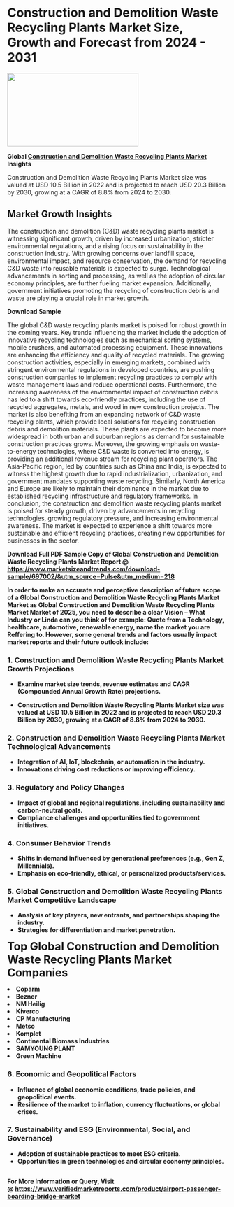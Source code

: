 <H1>Construction and Demolition Waste Recycling Plants Market Size, Growth and Forecast from 2024 - 2031</H1><img class="aligncenter size-medium wp-image-584254" src="https://thirdeyenews.in/wp-content/uploads/2024/09/Global-Market-Research-300x168.jpeg" alt="" width="300" height="168" /><p><strong>Global&nbsp;<a href="https://www.marketsizeandtrends.com/download-sample/697002/&amp;utm_source=Pulse&amp;utm_medium=218">Construction and Demolition Waste Recycling Plants Market</a> Insights</strong></p><p>Construction and Demolition Waste Recycling Plants Market size was valued at USD 10.5 Billion in 2022 and is projected to reach USD 20.3 Billion by 2030, growing at a CAGR of 8.8% from 2024 to 2030.</p><p><h2>Market Growth Insights</h2> <p>The construction and demolition (C&D) waste recycling plants market is witnessing significant growth, driven by increased urbanization, stricter environmental regulations, and a rising focus on sustainability in the construction industry. With growing concerns over landfill space, environmental impact, and resource conservation, the demand for recycling C&D waste into reusable materials is expected to surge. Technological advancements in sorting and processing, as well as the adoption of circular economy principles, are further fueling market expansion. Additionally, government initiatives promoting the recycling of construction debris and waste are playing a crucial role in market growth.</p> <p><strong>Download Sample</strong></p> <p>The global C&D waste recycling plants market is poised for robust growth in the coming years. Key trends influencing the market include the adoption of innovative recycling technologies such as mechanical sorting systems, mobile crushers, and automated processing equipment. These innovations are enhancing the efficiency and quality of recycled materials. The growing construction activities, especially in emerging markets, combined with stringent environmental regulations in developed countries, are pushing construction companies to implement recycling practices to comply with waste management laws and reduce operational costs. Furthermore, the increasing awareness of the environmental impact of construction debris has led to a shift towards eco-friendly practices, including the use of recycled aggregates, metals, and wood in new construction projects. The market is also benefiting from an expanding network of C&D waste recycling plants, which provide local solutions for recycling construction debris and demolition materials. These plants are expected to become more widespread in both urban and suburban regions as demand for sustainable construction practices grows. Moreover, the growing emphasis on waste-to-energy technologies, where C&D waste is converted into energy, is providing an additional revenue stream for recycling plant operators. The Asia-Pacific region, led by countries such as China and India, is expected to witness the highest growth due to rapid industrialization, urbanization, and government mandates supporting waste recycling. Similarly, North America and Europe are likely to maintain their dominance in the market due to established recycling infrastructure and regulatory frameworks. In conclusion, the construction and demolition waste recycling plants market is poised for steady growth, driven by advancements in recycling technologies, growing regulatory pressure, and increasing environmental awareness. The market is expected to experience a shift towards more sustainable and efficient recycling practices, creating new opportunities for businesses in the sector.</p> <p><strong></p><p><span class=""><strong>Download Full PDF Sample Copy of Global Construction and Demolition Waste Recycling Plants Market Report</strong> @ <a href="https://www.marketsizeandtrends.com/download-sample/697002/&amp;utm_source=Pulse&amp;utm_medium=218" target="_blank">https://www.marketsizeandtrends.com/download-sample/697002/&amp;utm_source=Pulse&amp;utm_medium=218</a></span></p><p>In order to make an accurate and perceptive description of future scope of a Global&nbsp;Construction and Demolition Waste Recycling Plants Market Market as Global&nbsp;Construction and Demolition Waste Recycling Plants Market Market of 2025, you need to describe a clear Vision &ndash; What Industry or Linda can you think of for example: Quote from a Technology, healthcare, automotive, renewable energy, name the market you are Reffering to. However, some general trends and factors usually impact market reports and their future outlook include:</p><h3>1.&nbsp;<strong>Construction and Demolition Waste Recycling Plants Market Growth Projections</strong></h3><ul><li>Examine market size trends, revenue estimates and CAGR (Compounded Annual Growth Rate) projections.</li><li><p>Construction and Demolition Waste Recycling Plants Market size was valued at USD 10.5 Billion in 2022 and is projected to reach USD 20.3 Billion by 2030, growing at a CAGR of 8.8% from 2024 to 2030.</p></li></ul><h3>2.&nbsp;<strong>Construction and Demolition Waste Recycling Plants Market Technological Advancements</strong></h3><ul><li>Integration of AI, IoT, blockchain, or automation in the industry.</li><li>Innovations driving cost reductions or improving efficiency.</li></ul><h3>3.&nbsp;<strong>Regulatory and Policy Changes</strong></h3><ul><li>Impact of global and regional regulations, including sustainability and carbon-neutral goals.</li><li>Compliance challenges and opportunities tied to government initiatives.</li></ul><h3>4.&nbsp;<strong>Consumer Behavior Trends</strong></h3><ul><li>Shifts in demand influenced by generational preferences (e.g., Gen Z, Millennials).</li><li>Emphasis on eco-friendly, ethical, or personalized products/services.</li></ul><h3>5.&nbsp;<strong>Global Construction and Demolition Waste Recycling Plants Market Competitive Landscape</strong></h3><ul><li>Analysis of key players, new entrants, and partnerships shaping the industry.</li><li>Strategies for differentiation and market penetration.</li></ul><p data-pm-slice="1 1 []"><span style="color: inherit; font-family: inherit; font-size: 25px;">Top Global Construction and Demolition Waste Recycling Plants Market Companies</span></p><div class="" data-test-id=""><p><li>Coparm</li><li> Bezner</li><li> NM Heilig</li><li> Kiverco</li><li> CP Manufacturing</li><li> Metso</li><li> Komplet</li><li> Continental Biomass Industries</li><li> SAMYOUNG PLANT</li><li> Green Machine</li></p></div><h3>6.&nbsp;<strong>Economic and Geopolitical Factors</strong></h3><ul><li>Influence of global economic conditions, trade policies, and geopolitical events.</li><li>Resilience of the market to inflation, currency fluctuations, or global crises.</li></ul><h3>7.&nbsp;<strong>Sustainability and ESG (Environmental, Social, and Governance)</strong></h3><ul><li>Adoption of sustainable practices to meet ESG criteria.</li><li>Opportunities in green technologies and circular economy principles.</li></ul><h2><strong style="font-size: 14px;">For More Information or Query, Visit @&nbsp;</strong><a style="background-color: #ffffff; font-size: 14px;" href="https://www.marketsizeandtrends.com/report/construction-and-demolition-waste-recycling-plants-market/" target="_blank">https://www.verifiedmarketreports.com/product/airport-passenger-boarding-bridge-market</a></h2>
